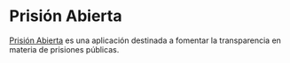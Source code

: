 # Prisión Abierta

[Prisión Abierta](prisionabierta.redciudadana.org) es una aplicación destinada a fomentar
la transparencia en materia de prisiones públicas.
